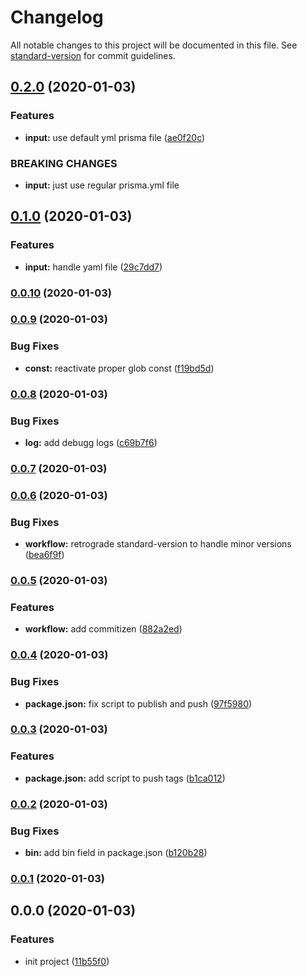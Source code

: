 # Changelog

All notable changes to this project will be documented in this file. See [standard-version](https://github.com/conventional-changelog/standard-version) for commit guidelines.

## [0.2.0](https://github.com/hyphaene-npm/prismafire/compare/v0.0.10...v0.2.0) (2020-01-03)


### Features

* **input:** use default yml prisma file ([ae0f20c](https://github.com/hyphaene-npm/prismafire/commit/ae0f20c))


### BREAKING CHANGES

* **input:** just use regular prisma.yml file



## [0.1.0](https://github.com/hyphaene-npm/prismafire/compare/v0.0.10...v0.1.0) (2020-01-03)


### Features

* **input:** handle yaml file ([29c7dd7](https://github.com/hyphaene-npm/prismafire/commit/29c7dd7))



### [0.0.10](https://github.com/hyphaene-npm/prismafire/compare/v0.0.9...v0.0.10) (2020-01-03)



### [0.0.9](https://github.com/hyphaene-npm/prismafire/compare/v0.0.8...v0.0.9) (2020-01-03)


### Bug Fixes

* **const:** reactivate proper glob const ([f19bd5d](https://github.com/hyphaene-npm/prismafire/commit/f19bd5d))



### [0.0.8](https://github.com/hyphaene-npm/prismafire/compare/v0.0.7...v0.0.8) (2020-01-03)


### Bug Fixes

* **log:** add debugg logs ([c69b7f6](https://github.com/hyphaene-npm/prismafire/commit/c69b7f6))



### [0.0.7](https://github.com/hyphaene-npm/prismafire/compare/v0.0.6...v0.0.7) (2020-01-03)



### [0.0.6](https://github.com/hyphaene-npm/prismafire/compare/v0.0.5...v0.0.6) (2020-01-03)


### Bug Fixes

* **workflow:** retrograde standard-version to handle minor versions ([bea6f9f](https://github.com/hyphaene-npm/prismafire/commit/bea6f9f))



### [0.0.5](https://github.com/hyphaene-npm/prismafire/compare/v0.0.4...v0.0.5) (2020-01-03)


### Features

* **workflow:** add commitizen ([882a2ed](https://github.com/hyphaene-npm/prismafire/commit/882a2ed71b2881c3728b6cc9cde2fcb4808d69e7))

### [0.0.4](https://github.com/hyphaene-npm/prismafire/compare/v0.0.3...v0.0.4) (2020-01-03)


### Bug Fixes

* **package.json:** fix script to publish and push ([97f5980](https://github.com/hyphaene-npm/prismafire/commit/97f598074a78a03e10b3967536d3c92f89d5be8e))

### [0.0.3](https://github.com/hyphaene-npm/prismafire/compare/v0.0.2...v0.0.3) (2020-01-03)


### Features

* **package.json:** add script to push tags ([b1ca012](https://github.com/hyphaene-npm/prismafire/commit/b1ca0125cce68a728b3a35648e8ca9ffada20cda))

### [0.0.2](https://github.com/hyphaene-npm/prismafire/compare/v0.0.1...v0.0.2) (2020-01-03)


### Bug Fixes

* **bin:** add bin field in package.json ([b120b28](https://github.com/hyphaene-npm/prismafire/commit/b120b28b26d89a5b0e6c258f0e087a279e18589f))

### [0.0.1](https://github.com/hyphaene-npm/prismafire/compare/v0.0.0...v0.0.1) (2020-01-03)

## 0.0.0 (2020-01-03)


### Features

* init project ([11b55f0](https://github.com/hyphaene-npm/prismafire/commit/11b55f0f8e24a7b9de8a32fd23956e75a0936c16))
